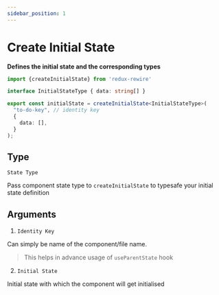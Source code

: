 ```yaml
---
sidebar_position: 1
---
```


# Create Initial State

**Defines the initial state and the corresponding types**

```ts title="to-do-component.init.ts"
import {createInitialState} from 'redux-rewire'

interface InitialStateType { data: string[] }

export const initialState = createInitialState<InitialStateType>(
  "to-do-key", // identity key
  {
    data: [],
  }
);
```

## Type

`State Type`

Pass component state type to `createInitialState` to typesafe your initial state definition

## Arguments

1. `Identity Key`

Can simply be name of the component/file name.

> This helps in advance usage of `useParentState` hook

2. `Initial State`

Initial state with which the component will get initialised


